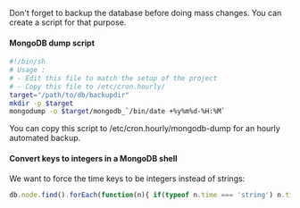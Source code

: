 Don't forget to backup the database before doing mass changes. You can create a script for that purpose.

#### MongoDB dump script
```sh
#!/bin/sh
# Usage :
# - Edit this file to match the setup of the project
# - Copy this file to /etc/cron.hourly/
target="/path/to/db/backupdir"
mkdir -p $target
mongodump -o $target/mongodb_`/bin/date +%y%m%d-%H:%M`
```
You can copy this script to /etc/cron.hourly/mongodb-dump for an hourly automated backup.


#### Convert keys to integers in a MongoDB shell
We want to force the time keys to be integers instead of strings:
```js
db.node.find().forEach(function(n){ if(typeof n.time === 'string') n.time = new NumberInt(n.time); db.node.save(n)})
```